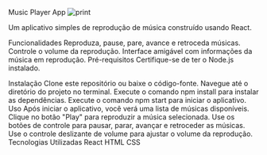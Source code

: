 Music Player App
![print]([Music-Player-React/Captura%20de%20tela%202023-08-18%20210439.png](https://github.com/LanderMatheus/Music-Player-React/blob/main/Captura%20de%20tela%202023-08-18%20210439.png))

Um aplicativo simples de reprodução de música construído usando React.

Funcionalidades
Reproduza, pause, pare, avance e retroceda músicas.
Controle o volume da reprodução.
Interface amigável com informações da música em reprodução.
Pré-requisitos
Certifique-se de ter o Node.js instalado.

Instalação
Clone este repositório ou baixe o código-fonte.
Navegue até o diretório do projeto no terminal.
Execute o comando npm install para instalar as dependências.
Execute o comando npm start para iniciar o aplicativo.
Uso
Após iniciar o aplicativo, você verá uma lista de músicas disponíveis.
Clique no botão "Play" para reproduzir a música selecionada.
Use os botões de controle para pausar, parar, avançar e retroceder as músicas.
Use o controle deslizante de volume para ajustar o volume da reprodução.
Tecnologias Utilizadas
React
HTML
CSS
